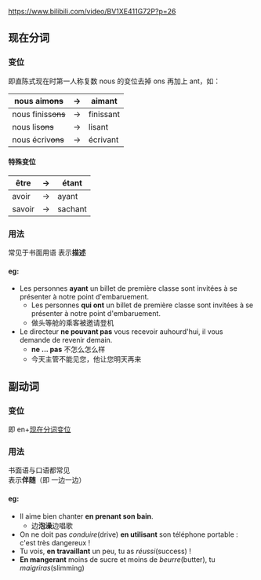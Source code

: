 https://www.bilibili.com/video/BV1XE411G72P?p=26

## 现在分词

### 变位

即直陈式现在时第一人称复数 nous 的变位去掉 ons 再加上 ant，如：

| nous aim~~ons~~    | ->  | aimant    |
| ------------------ | --- | --------- |
| nous finiss~~ons~~ | ->  | finissant |
| nous lis~~ons~~    | ->  | lisant    |
| nous écriv~~ons~~  | ->  | écrivant  |

#### 特殊变位

| être   | ->  | étant   |
| ------ | --- | ------- |
| avoir  | ->  | ayant   |
| savoir | ->  | sachant |

### 用法

常见于书面用语
表示**描述**

#### eg:

- Les personnes **ayant** un billet de première classe sont invitées à se présenter à notre point d'embaruement.
	- Les personnes **qui ont** un billet de première classe sont invitées à se présenter à notre point d'embaruement.
	- 做头等舱的乘客被邀请登机
- Le directeur **ne pouvant pas** vous recevoir auhourd'hui, il vous demande de revenir demain.
	- **ne ... pas** 不怎么怎么样
	- 今天主管不能见您，他让您明天再来

## 副动词

### 变位

即 en+[现在分词变位](#变位)

### 用法

书面语与口语都常见  
表示**伴随**（即 一边一边）

#### eg:

- Il aime bien chanter **en prenant son bain**.
    - 边**泡澡**边唱歌
- On ne doit pas *conduire*(drive) **en utilisant** son téléphone portable : c'est très dangereux !
- Tu vois, **en travaillant** un peu, tu as *réussi*(success) !
- **En mangerant** moins de sucre et moins de *beurre*(butter), tu *maigriras*(slimming)
